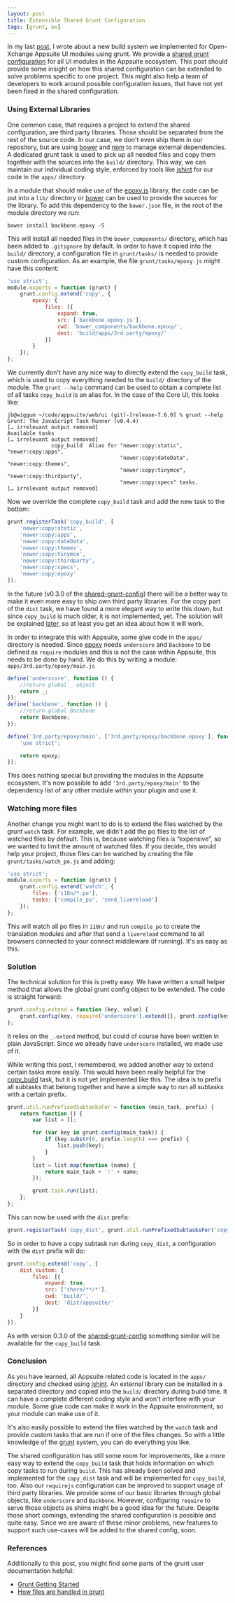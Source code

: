 ```yaml
---
layout: post
title: Extensible Shared Grunt Configuration
tags: [grunt, ox]
---
```

In my last [post](/2014/04/30/migrating_a_buildsystem.html), I wrote about a new build system we
implemented for Open-Xchange Appsuite UI modules using grunt.
We provide a [shared grunt configuration](https://github.com/Open-Xchange-Frontend/shared-grunt-config)
for all UI modules in the Appsuite ecosystem.
This post should provide some insight on how this shared configuration can be extended to solve problems
specific to one project.
This might also help a team of developers to work around possible configuration issues, that have not
yet been fixed in the shared configuration.

### Using External Libraries

One common case, that requires a project to extend the shared configuration, are third party libraries.
Those should be separated from the rest of the source code.
In our case, we don't even ship them in our repository, but are using [bower](http://bower.io/)  and
[npm](https://www.npmjs.org/) to manage external dependencies.
A dedicated grunt task is used to pick up all needed files and copy them together with the sources into the
`build/` directory.
This way, we can maintain our individual coding style, enforced by tools like [jshint](http://jshint.com/)
for our code in the `apps/` directory.

In a module that should make use of the [epoxy.js](http://epoxyjs.org/) library, the code can be put into
a `lib/` directory or [bower](http://bower.io/) can be used to provide the sources for the library.
To add this dependency to the `bower.json` file, in the root of the module directory we run:

    bower install backbone.epoxy -S

This will install all needed files in the `bower_components/` directory, which has been added to `.gitignore` by
default.
In order to have it copied into the `build/` directory, a configuration file in `grunt/tasks/` is needed to provide
custom configuration.
As an example, the file `grunt/tasks/epoxy.js` might have this content:

~~~JavaScript
'use strict';
module.exports = function (grunt) {
    grunt.config.extend('copy', {
        epoxy: {
            files: [{
                expand: true,
                src: ['backbone.epoxy.js'],
                cwd: 'bower_components/backbone.epoxy/',
                dest: 'build/apps/3rd.party/epoxy/'
            }]
        }
    });
};
~~~

We currently don't have any nice way to directly extend the `copy_build` task, which is used to copy
everything needed to the `build/` directory of the module.
The `grunt --help` command can be used to obtain a complete list of all tasks `copy_build` is an alias for.
In the case of the Core UI, this looks like:

    jb@wiggum ~/code/appsuite/web/ui (git)-[release-7.6.0] % grunt --help
    Grunt: The JavaScript Task Runner (v0.4.4)
    [… irrelevant output removed]
    Available tasks
    [… irrelevant output removed]
                  copy_build  Alias for "newer:copy:static", "newer:copy:apps",
                                        "newer:copy:dateData", "newer:copy:themes",
                                        "newer:copy:tinymce", "newer:copy:thirdparty",
                                        "newer:copy:specs" tasks.
    [… irrelevant output removed]

Now we override the complete `copy_build` task and add the new task to the bottom:

~~~JavaScript
grunt.registerTask('copy_build', [
    'newer:copy:static',
    'newer:copy:apps',
    'newer:copy:dateData',
    'newer:copy:themes',
    'newer:copy:tinymce',
    'newer:copy:thirdparty',
    'newer:copy:specs',
    'newer:copy:epoxy'
]);
~~~

In the future (v0.3.0 of the [shared-grunt-config](https://github.com/Open-Xchange-Frontend/shared-grunt-config/releases))
there will be a better way to make it even more easy to ship own third party libraries.
For the copy part of the `dist` task, we have found a more elegant way to write this down,
but since `copy_build` is much older, it is not implemented, yet.
The solution will be explained [later](#solution), so at least you get an idea about how it will work.

In order to integrate this with Appsuite, some glue code in the `apps/` directory is needed.
Since [epoxy](http://epoxyjs.org/) needs `underscore` and `Backbone` to be defined as `require`
modules and this is not the case within Appsuite, this needs to be done by hand.
We do this by writing a module:
`apps/3rd.party/epoxy/main.js`

~~~JavaScript
define('underscore', function () {
    //return global _ object
    return _;
});
define('backbone', function () {
    //return global Backbone
    return Backbone;
});

define('3rd.party/epoxy/main', ['3rd.party/epoxy/backbone.epoxy'], function (epoxy) {
    'use strict';

    return epoxy;
});
~~~

This does nothing special but providing the modules in the Appsuite ecosystem.
It's now possible to add `'3rd.party/epoxy/main'` to the dependency list of any other module within your plugin and use it.

### Watching more files

Another change you might want to do is to extend the files watched by the grunt `watch` task.
For example, we didn't add the po files to the list of watched files by default.
This is, because watching files is “expensive”, so we wanted to limit the amount of watched files.
If you decide, this would help your project, those files can be watched by creating the file
`grunt/tasks/watch_po.js` and adding:

~~~JavaScript
'use strict';
module.exports = function (grunt) {
    grunt.config.extend('watch', {
        files: ['i18n/*.po'],
        tasks: ['compile_po', 'send_livereload']
    });
};
~~~

This will watch all po files in `i18n/` and run `compile_po` to create the translation modules and after that
send a `livereload` command to all browsers connected to your connect middleware (if running).
It's as easy as this.

### Solution

The technical solution for this is pretty easy.
We have written a small helper method that allows the global grunt config object to be extended.
The code is straight forward:

~~~JavaScript
grunt.config.extend = function (key, value) {
    grunt.config(key, require('underscore').extend({}, grunt.config(key), value));
};
~~~

It relies on the `_.extend` method, but could of course have been written in plain JavaScript.
Since we already have `underscore` installed, we made use of it.

While writing this post, I remembered, we added another way to extend certain tasks more easily.
This would have been really helpful for the [copy_build](#using_external_libraries) task, but
it is not yet implemented like this. The idea is to prefix all subtasks that belong together and
have a simple way to run all subtasks with a certain prefix.

~~~JavaScript
grunt.util.runPrefixedSubtasksFor = function (main_task, prefix) {
    return function () {
        var list = [];

        for (var key in grunt.config(main_task)) {
            if (key.substr(0, prefix.length) === prefix) {
                list.push(key);
            }
        }
        list = list.map(function (name) {
            return main_task + ':' + name;
        });

        grunt.task.run(list);
    };
};
~~~

This can now be used with the `dist` prefix:

~~~JavaScript
grunt.registerTask('copy_dist', grunt.util.runPrefixedSubtasksFor('copy', 'dist'));
~~~

So in order to have a copy subtask run during `copy_dist`, a configuration with the `dist` prefix will do:

~~~JavaScript
grunt.config.extend('copy', {
    dist_custom: {
        files: [{
            expand: true,
            src: ['share/**/*'],
            cwd: 'build/',
            dest: 'dist/appsuite/'
        }]
    }
});
~~~

As with version 0.3.0 of the [shared-grunt-config](https://github.com/Open-Xchange-Frontend/shared-grunt-config/releases)
something similar will be available for the `copy_build` task.

### Conclusion

As you have learned, all Appsuite related code is located in the `apps/` directory and checked using
[jshint](http://jshint.com/).
An external library can be installed in a separated directory and copied into the `build/` directory during build time.
It can have a complete different coding style and won't interfere with your module.
Some glue code can make it work in the Appsuite environment, so your module can make use of it.

It's also easily possible to extend the files watched by the `watch` task and provide custom tasks that are run if one
of the files changes.
So with a little knowledge of the [grunt](http://gruntjs.com/) system, you can do everything you like.

The shared configuration has still some room for improvements, like a more easy way to extend the `copy_build` task
that holds information on which copy tasks to run during `build`.
This has already been solved and implemented for the `copy_dist` task and will be implemented for `copy_build`, too.
Also our `requirejs` configuration can be improved to support usage of third party libraries.
We provide some of our basic libraries through global objects, like `underscore` and `Backbone`.
However, configuring `require` to serve those objects as shims might be a good idea for the future.
Despite those short comings, extending the shared configuration is possible and quite easy.
Since we are aware of these minor problems, new features to support such use-cases will be added to the shared
config, soon.

### References

Additionally to this post, you might find some parts of the grunt user documentation helpful:

* [Grunt Getting Started](http://gruntjs.com/getting-started)
* [How files are handled in grunt](http://gruntjs.com/configuring-tasks#files)
